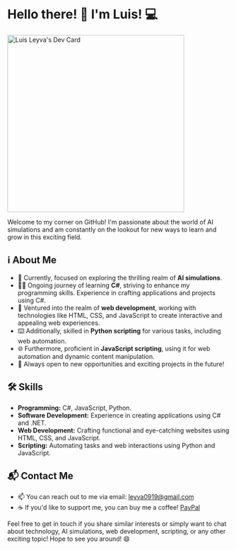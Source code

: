 # Hello there! 👋 I'm Luis! 💻

<a href="https://app.daily.dev/leyva9"><img src="https://api.daily.dev/devcards/249241ec35644865a1d1f323d49d9e19.png?r=iai" width="400" alt="Luis Leyva's Dev Card"/></a>

Welcome to my corner on GitHub! I'm passionate about the world of AI simulations and am constantly on the lookout for new ways to learn and grow in this exciting field.

## ℹ️ About Me
- 👀 Currently, focused on exploring the thrilling realm of **AI simulations**.
- 🧑‍💻 Ongoing journey of learning **C#**, striving to enhance my programming skills. Experience in crafting applications and projects using C#.
- 🚀 Ventured into the realm of **web development**, working with technologies like HTML, CSS, and JavaScript to create interactive and appealing web experiences.
- ⌨️ Additionally, skilled in **Python scripting** for various tasks, including web automation.
- 🌐 Furthermore, proficient in **JavaScript scripting**, using it for web automation and dynamic content manipulation.
- 🤝 Always open to new opportunities and exciting projects in the future!

## 🛠️ Skills
- **Programming:** C#, JavaScript, Python.
- **Software Development:** Experience in creating applications using C# and .NET.
- **Web Development:** Crafting functional and eye-catching websites using HTML, CSS, and JavaScript.
- **Scripting:** Automating tasks and web interactions using Python and JavaScript.

## 📬 Contact Me
- 📫 You can reach out to me via email: leyva0919@gmail.com
- ☕ If you'd like to support me, you can buy me a coffee! [PayPal](https://paypal.me/deremyb?country.x=ES&locale.x=es_ES)

Feel free to get in touch if you share similar interests or simply want to chat about technology, AI simulations, web development, scripting, or any other exciting topic! Hope to see you around! 😄

<!---
Leyva9/Leyva9 is a ✨ special ✨ repository because its `README.md` (this file) appears on your GitHub profile.
You can click the Preview link to take a look at your changes.
--->
